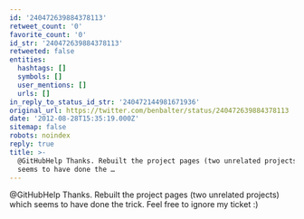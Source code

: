 ```yaml
---
id: '240472639884378113'
retweet_count: '0'
favorite_count: '0'
id_str: '240472639884378113'
retweeted: false
entities:
  hashtags: []
  symbols: []
  user_mentions: []
  urls: []
in_reply_to_status_id_str: '240472144981671936'
original_url: https://twitter.com/benbalter/status/240472639884378113
date: '2012-08-28T15:35:19.000Z'
sitemap: false
robots: noindex
reply: true
title: >-
  @GitHubHelp Thanks. Rebuilt the project pages (two unrelated projects) which
  seems to have done the …
---
```


@GitHubHelp Thanks. Rebuilt the project pages (two unrelated projects) which seems to have done the trick. Feel free to ignore my ticket :)